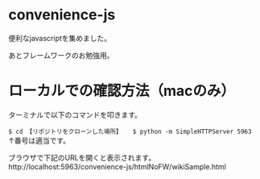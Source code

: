 # convenience-js
便利なjavascriptを集めました。

あとフレームワークのお勉強用。

# ローカルでの確認方法（macのみ）
ターミナルで以下のコマンドを叩きます。  
  
`$ cd 【リポジトリをクローンした場所】  
$ python -m SimpleHTTPServer 5963`  
↑番号は適当です。  
  
ブラウザで下記のURLを開くと表示されます。  
http://localhost:5963/convenience-js/htmlNoFW/wikiSample.html  
